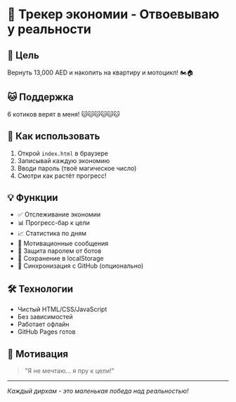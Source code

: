 # 💪 Трекер экономии - Отвоевываю у реальности

## 🎯 Цель
Вернуть 13,000 AED и накопить на квартиру и мотоцикл! 🏍️🏠

## 🐱 Поддержка
6 котиков верят в меня! 🐱🐱🐱🐱🐱🐱

## 🚀 Как использовать
1. Открой `index.html` в браузере
2. Записывай каждую экономию
3. Вводи пароль (твоё магическое число)
4. Смотри как растёт прогресс!

## 💡 Функции
- ✅ Отслеживание экономии
- 📊 Прогресс-бар к цели
- 📈 Статистика по дням
- 💪 Мотивационные сообщения
- 🔐 Защита паролем от ботов
- 💾 Сохранение в localStorage
- 🔄 Синхронизация с GitHub (опционально)

## 🛠 Технологии
- Чистый HTML/CSS/JavaScript
- Без зависимостей
- Работает офлайн
- GitHub Pages готов

## 💖 Мотивация
> "Я не мечтаю... я пру к цели!"

---
*Каждый дирхам - это маленькая победа над реальностью!*
